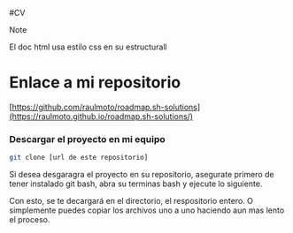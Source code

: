 #CV
> [!NOTE]
> El doc html usa estilo css en su estructurall

# Enlace a mi repositorio
[https://github.com/raulmoto/roadmap.sh-solutions](https://raulmoto.github.io/roadmap.sh-solutions/)


### Descargar el proyecto en mi equipo
```bash
git clone [url de este repositorio]
```
<p>
	Si desea desgaragra el proyecto en su repositorio, asegurate primero de tener instalado git bash, abra su terminas bash y ejecute
	lo siguiente.
</p>

<p>
	Con esto, se te decargará en el directorio, el respositorio entero. O simplemente puedes copiar los archivos uno a uno haciendo 
	aun  mas lento el proceso.
</p>